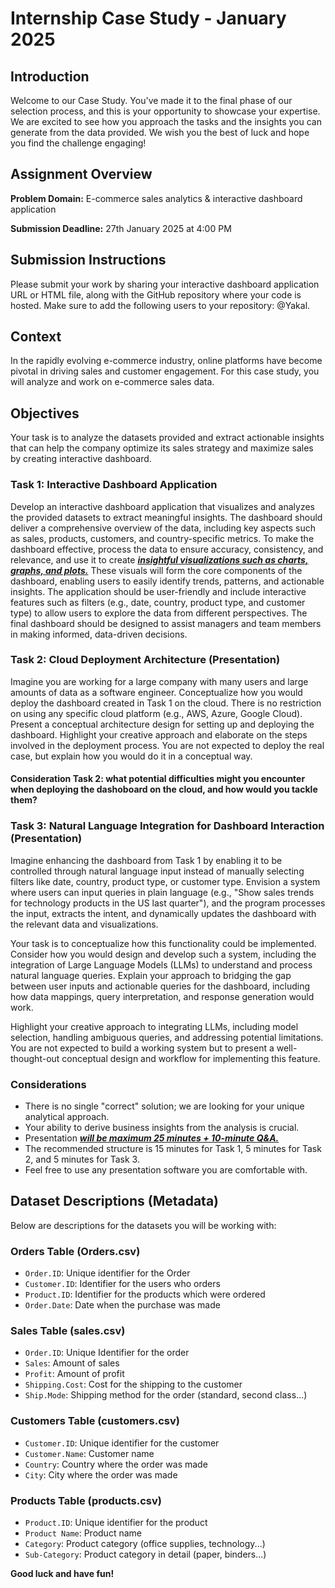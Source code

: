 # Internship Case Study - January 2025

## Introduction

Welcome to our Case Study. You've made it to the final phase of our selection process, and this is your opportunity to showcase your expertise. We are excited to see how you approach the tasks and the insights you can generate from the data provided. We wish you the best of luck and hope you find the challenge engaging!

## Assignment Overview

**Problem Domain:** E-commerce sales analytics & interactive dashboard application

**Submission Deadline:** 27th January 2025 at 4:00 PM

## Submission Instructions

Please submit your work by sharing your interactive dashboard application URL or HTML file, along with the GitHub repository where your code is hosted. Make sure to add the following users to your repository: @Yakal. 

## Context

In the rapidly evolving e-commerce industry, online platforms have become pivotal in driving sales and customer engagement. For this case study, you will analyze and work on e-commerce sales data.

## Objectives

Your task is to analyze the datasets provided and extract actionable insights that can help the company optimize its sales strategy and maximize sales by creating interactive dashboard.

### Task 1: Interactive Dashboard Application

Develop an interactive dashboard application that visualizes and analyzes the provided datasets to extract meaningful insights. The dashboard should deliver a comprehensive overview of the data, including key aspects such as sales, products, customers, and country-specific metrics. To make the dashboard effective, process the data to ensure accuracy, consistency, and relevance, and use it to create <ins>***insightful visualizations such as charts, graphs, and plots.***</ins> These visuals will form the core components of the dashboard, enabling users to easily identify trends, patterns, and actionable insights. The application should be user-friendly and include interactive features such as filters (e.g., date, country, product type, and customer type) to allow users to explore the data from different perspectives. The final dashboard should be designed to assist managers and team members in making informed, data-driven decisions.

### Task 2: Cloud Deployment Architecture (Presentation)

Imagine you are working for a large company with many users and large amounts of data as a software engineer. Conceptualize how you would deploy the dashboard created in Task 1 on the cloud. There is no restriction on using any specific cloud platform (e.g., AWS, Azure, Google Cloud). Present a conceptual architecture design for setting up and deploying the dashboard. Highlight your creative approach and elaborate on the steps involved in the deployment process. You are not expected to deploy the real case, but explain how you would do it in a conceptual way.

#### Consideration Task 2: what potential difficulties might you encounter when deploying the dashoboard on the cloud, and how would you tackle them?

### Task 3: Natural Language Integration for Dashboard Interaction (Presentation)

Imagine enhancing the dashboard from Task 1 by enabling it to be controlled through natural language input instead of manually selecting filters like date, country, product type, or customer type. Envision a system where users can input queries in plain language (e.g., "Show sales trends for technology products in the US last quarter"), and the program processes the input, extracts the intent, and dynamically updates the dashboard with the relevant data and visualizations.

Your task is to conceptualize how this functionality could be implemented. Consider how you would design and develop such a system, including the integration of Large Language Models (LLMs) to understand and process natural language queries. Explain your approach to bridging the gap between user inputs and actionable queries for the dashboard, including how data mappings, query interpretation, and response generation would work.

Highlight your creative approach to integrating LLMs, including model selection, handling ambiguous queries, and addressing potential limitations. You are not expected to build a working system but to present a well-thought-out conceptual design and workflow for implementing this feature.


### Considerations
- There is no single "correct" solution; we are looking for your unique analytical approach.
- Your ability to derive business insights from the analysis is crucial.
- Presentation <ins>***will be maximum 25 minutes + 10-minute Q&A.***</ins>
- The recommended structure is 15 minutes for Task 1, 5 minutes for Task 2, and 5 minutes for Task 3.
- Feel free to use any presentation software you are comfortable with.

## Dataset Descriptions (Metadata)

Below are descriptions for the datasets you will be working with:

### Orders Table (Orders.csv)

- `Order.ID`: Unique identifier for the Order
- `Customer.ID`: Identifier for the users who orders
- `Product.ID`: Identifier for the products which were ordered
- `Order.Date`: Date when the purchase was made

### Sales Table (sales.csv)

- `Order.ID`: Unique Identifier for the order
- `Sales`: Amount of sales
- `Profit`: Amount of profit
- `Shipping.Cost`: Cost for the shipping to the customer
- `Ship.Mode`: Shipping method for the order (standard, second class...)

### Customers Table (customers.csv)

- `Customer.ID`: Unique identifier for the customer
- `Customer.Name`: Customer name
- `Country`: Country where the order was made
- `City`: City where the order was made

### Products Table (products.csv)

- `Product.ID`: Unique identifier for the product
- `Product Name`: Product name
- `Category`: Product category (office supplies, technology...)
- `Sub-Category`: Product category in detail (paper, binders...)

**Good luck and have fun!**
